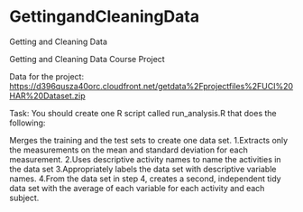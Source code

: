 # GettingandCleaningData
Getting and Cleaning Data

Getting and Cleaning Data Course Project

Data for the project:
https://d396qusza40orc.cloudfront.net/getdata%2Fprojectfiles%2FUCI%20HAR%20Dataset.zip

Task:
You should create one R script called run_analysis.R that does the following:

Merges the training and the test sets to create one data set.
1.Extracts only the measurements on the mean and standard deviation for each measurement. 
2.Uses descriptive activity names to name the activities in the data set
3.Appropriately labels the data set with descriptive variable names. 
4.From the data set in step 4, creates a second, independent tidy data set with the average of each variable for each activity and each subject.

